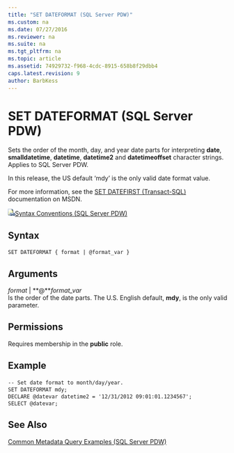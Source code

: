 ```yaml
---
title: "SET DATEFORMAT (SQL Server PDW)"
ms.custom: na
ms.date: 07/27/2016
ms.reviewer: na
ms.suite: na
ms.tgt_pltfrm: na
ms.topic: article
ms.assetid: 74929732-f968-4cdc-8915-658b8f29dbb4
caps.latest.revision: 9
author: BarbKess
---
```

# SET DATEFORMAT (SQL Server PDW)
Sets the order of the month, day, and year date parts for interpreting **date**, **smalldatetime**, **datetime**, **datetime2** and **datetimeoffset** character strings. Applies to SQL Server PDW.  
  
In this release, the US default ‘mdy’ is the only valid date format value.  
  
For more information, see the [SET DATEFIRST (Transact-SQL)](http://msdn.microsoft.com/en-us/library/ms181598(v=sql11).aspx) documentation on MSDN.  
  
![Topic link icon](../../mpp/sqlpdw/media/Topic_Link.gif "Topic_Link")[Syntax Conventions &#40;SQL Server PDW&#41;](../../mpp/sqlpdw/syntax-conventions-sql-server-pdw.md)  
  
## Syntax  
  
```  
SET DATEFORMAT { format | @format_var }  
```  
  
## Arguments  
*format* | **@***format_var*  
Is the order of the date parts. The U.S. English default, **mdy**, is the only valid parameter.  
  
## Permissions  
Requires membership in the **public** role.  
  
## Example  
  
```  
-- Set date format to month/day/year.  
SET DATEFORMAT mdy;  
DECLARE @datevar datetime2 = '12/31/2012 09:01:01.1234567';  
SELECT @datevar;  
```  
  
## See Also  
[Common Metadata Query Examples &#40;SQL Server PDW&#41;](../../mpp/sqlpdw/common-metadata-query-examples-sql-server-pdw.md)  
  
